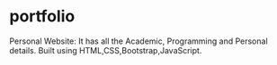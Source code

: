 # portfolio
Personal Website:
It has all the Academic, Programming and Personal details.
Built using HTML,CSS,Bootstrap,JavaScript.
